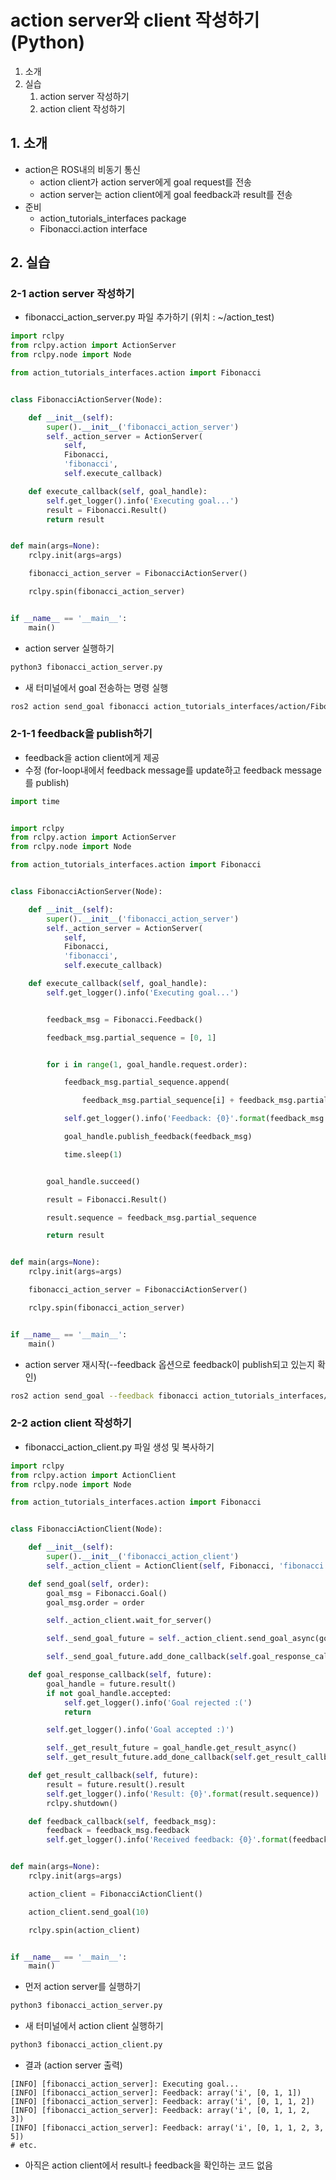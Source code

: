 # action server와 client 작성하기(Python)
1. 소개
2. 실습
   1. action server 작성하기
   2. action client 작성하기
## 1. 소개
* action은 ROS내의 비동기 통신
  * action client가 action server에게 goal request를 전송
  * action server는 action client에게 goal feedback과 result를 전송
* 준비
  * action_tutorials_interfaces package
  * Fibonacci.action interface

## 2. 실습
### 2-1 action server 작성하기
* fibonacci_action_server.py 파일 추가하기 (위치 : ~/action_test)
```python
import rclpy
from rclpy.action import ActionServer
from rclpy.node import Node

from action_tutorials_interfaces.action import Fibonacci


class FibonacciActionServer(Node):

    def __init__(self):
        super().__init__('fibonacci_action_server')
        self._action_server = ActionServer(
            self,
            Fibonacci,
            'fibonacci',
            self.execute_callback)

    def execute_callback(self, goal_handle):
        self.get_logger().info('Executing goal...')
        result = Fibonacci.Result()
        return result


def main(args=None):
    rclpy.init(args=args)

    fibonacci_action_server = FibonacciActionServer()

    rclpy.spin(fibonacci_action_server)


if __name__ == '__main__':
    main()
```

* action server 실행하기
```bash
python3 fibonacci_action_server.py
```

* 새 터미널에서 goal 전송하는 명령 실행
```bash
ros2 action send_goal fibonacci action_tutorials_interfaces/action/Fibonacci "{order: 5}"
```

### 2-1-1 feedback을 publish하기
* feedback을 action client에게 제공
* 수정 (for-loop내에서 feedback message를 update하고 feedback message를 publish)
```python
import time


import rclpy
from rclpy.action import ActionServer
from rclpy.node import Node

from action_tutorials_interfaces.action import Fibonacci


class FibonacciActionServer(Node):

    def __init__(self):
        super().__init__('fibonacci_action_server')
        self._action_server = ActionServer(
            self,
            Fibonacci,
            'fibonacci',
            self.execute_callback)

    def execute_callback(self, goal_handle):
        self.get_logger().info('Executing goal...')


        feedback_msg = Fibonacci.Feedback()

        feedback_msg.partial_sequence = [0, 1]


        for i in range(1, goal_handle.request.order):

            feedback_msg.partial_sequence.append(

                feedback_msg.partial_sequence[i] + feedback_msg.partial_sequence[i-1])

            self.get_logger().info('Feedback: {0}'.format(feedback_msg.partial_sequence))

            goal_handle.publish_feedback(feedback_msg)

            time.sleep(1)


        goal_handle.succeed()

        result = Fibonacci.Result()

        result.sequence = feedback_msg.partial_sequence

        return result


def main(args=None):
    rclpy.init(args=args)

    fibonacci_action_server = FibonacciActionServer()

    rclpy.spin(fibonacci_action_server)


if __name__ == '__main__':
    main()
```

* action server 재시작(--feedback 옵션으로 feedback이 publish되고 있는지 확인)
```bash
ros2 action send_goal --feedback fibonacci action_tutorials_interfaces/action/Fibonacci "{order: 5}"
```

### 2-2 action client 작성하기
* fibonacci_action_client.py 파일 생성 및 복사하기
```python
import rclpy
from rclpy.action import ActionClient
from rclpy.node import Node

from action_tutorials_interfaces.action import Fibonacci


class FibonacciActionClient(Node):

    def __init__(self):
        super().__init__('fibonacci_action_client')
        self._action_client = ActionClient(self, Fibonacci, 'fibonacci')

    def send_goal(self, order):
        goal_msg = Fibonacci.Goal()
        goal_msg.order = order

        self._action_client.wait_for_server()

        self._send_goal_future = self._action_client.send_goal_async(goal_msg, feedback_callback=self.feedback_callback)

        self._send_goal_future.add_done_callback(self.goal_response_callback)

    def goal_response_callback(self, future):
        goal_handle = future.result()
        if not goal_handle.accepted:
            self.get_logger().info('Goal rejected :(')
            return

        self.get_logger().info('Goal accepted :)')

        self._get_result_future = goal_handle.get_result_async()
        self._get_result_future.add_done_callback(self.get_result_callback)

    def get_result_callback(self, future):
        result = future.result().result
        self.get_logger().info('Result: {0}'.format(result.sequence))
        rclpy.shutdown()

    def feedback_callback(self, feedback_msg):
        feedback = feedback_msg.feedback
        self.get_logger().info('Received feedback: {0}'.format(feedback.partial_sequence))


def main(args=None):
    rclpy.init(args=args)

    action_client = FibonacciActionClient()

    action_client.send_goal(10)

    rclpy.spin(action_client)


if __name__ == '__main__':
    main()
```

* 먼저 action server를 실행하기
```bash
python3 fibonacci_action_server.py
```

* 새 터미널에서 action client 실행하기
```bash
python3 fibonacci_action_client.py
```

* 결과 (action server 출력)
```
[INFO] [fibonacci_action_server]: Executing goal...
[INFO] [fibonacci_action_server]: Feedback: array('i', [0, 1, 1])
[INFO] [fibonacci_action_server]: Feedback: array('i', [0, 1, 1, 2])
[INFO] [fibonacci_action_server]: Feedback: array('i', [0, 1, 1, 2, 3])
[INFO] [fibonacci_action_server]: Feedback: array('i', [0, 1, 1, 2, 3, 5])
# etc.
```
  * 아직은 action client에서 result나 feedback을 확인하는 코드 없음
